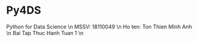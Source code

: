 # Py4DS
Python for Data Science \n
MSSV: 18110049 \n
Ho ten: Ton Thien Minh Anh \n
Bai Tap Thuc Hanh Tuan 1 \n
